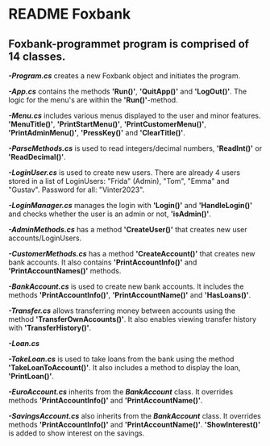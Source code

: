 # README **Foxbank**

## **Foxbank**-programmet program is comprised of 14 classes.


***-Program.cs*** creates a new Foxbank object and initiates the program.

***-App.cs*** contains the methods **'Run()'**, **'QuitApp()'** and **'LogOut()'**. The logic for the menu's are within the **'Run()'**-method.

***-Menu.cs*** includes various menus displayed to the user and minor features. **'MenuTitle()'**, **'PrintStartMenu()'**, **'PrintCustomerMenu()'**, **'PrintAdminMenu()'**, **'PressKey()'** and **'ClearTitle()'**.

***-ParseMethods.cs*** is used to read integers/decimal numbers, **'ReadInt()'** or **'ReadDecimal()'**.

***-LoginUser.cs*** is used to create new users. There are already 4 users stored in a list of LoginUsers: "Frida" (Admin), "Tom", "Emma" and "Gustav". Password for all: "Vinter2023".

***-LoginManager.cs*** manages the login with **'Login()'** and **'HandleLogin()'** and checks whether the user is an admin or not, **'isAdmin()'**.

***-AdminMethods.cs*** has a method **'CreateUser()'** that creates new user accounts/LoginUsers.

***-CustomerMethods.cs*** has a method **'CreateAccount()'** that creates new bank accounts. It also contains **'PrintAccountInfo()'** and **'PrintAccountNames()'** methods.

***-BankAccount.cs*** is used to create new bank accounts. It includes the methods **'PrintAccountInfo()'**, **'PrintAccountName()'** and **'HasLoans()'**.

***-Transfer.cs*** allows transferring money between accounts using the method **'TransferOwnAccounts()'**. It also enables viewing transfer history with **'TransferHistory()'**.

***-Loan.cs***

***-TakeLoan.cs*** is used to take loans from the bank using the method **'TakeLoanToAccount()'**. It also includes a method to display the loan, **'PrintLoan()'**.

***-EuroAccount.cs*** inherits from the ***BankAccount*** class. It overrides methods **'PrintAccountInfo()'** and **'PrintAccountName()'**.

***-SavingsAccount.cs*** also inherits from the ***BankAccount*** class. It overrides methods **'PrintAccountInfo()'** and **'PrintAccountName()'**. **'ShowInterest()'** is added to show interest on the savings.
